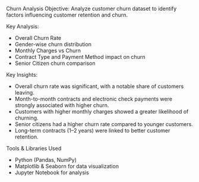Churn Analysis
Objective: Analyze customer churn dataset to identify factors influencing customer retention and churn.  

Key Analysis:

- Overall Churn Rate  
- Gender-wise churn distribution  
- Monthly Charges vs Churn  
- Contract Type and Payment Method impact on churn  
- Senior Citizen churn comparison  

Key Insights:

- Overall churn rate was significant, with a notable share of customers leaving.  
- Month-to-month contracts and electronic check payments were strongly associated with higher churn.  
- Customers with higher monthly charges showed a greater likelihood of churning.  
- Senior citizens had a higher churn rate compared to younger customers.  
- Long-term contracts (1–2 years) were linked to better customer retention.  



 Tools & Libraries Used
 
- Python (Pandas, NumPy)  
- Matplotlib & Seaborn for data visualization  
- Jupyter Notebook for analysis  
